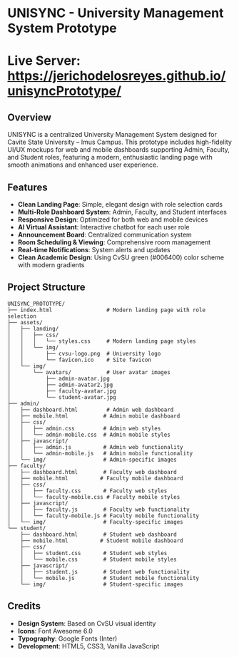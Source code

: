 # UNISYNC - University Management System Prototype

# Live Server: https://jerichodelosreyes.github.io/unisyncPrototype/

## Overview
UNISYNC is a centralized University Management System designed for Cavite State University – Imus Campus. This prototype includes high-fidelity UI/UX mockups for web and mobile dashboards supporting Admin, Faculty, and Student roles, featuring a modern, enthusiastic landing page with smooth animations and enhanced user experience.

## Features
- **Clean Landing Page**: Simple, elegant design with role selection cards
- **Multi-Role Dashboard System**: Admin, Faculty, and Student interfaces
- **Responsive Design**: Optimized for both web and mobile devices
- **AI Virtual Assistant**: Interactive chatbot for each user role
- **Announcement Board**: Centralized communication system
- **Room Scheduling & Viewing**: Comprehensive room management
- **Real-time Notifications**: System alerts and updates
- **Clean Academic Design**: Using CvSU green (#006400) color scheme with modern gradients

## Project Structure
```
UNISYNC_PROTOTYPE/
├── index.html                 # Modern landing page with role selection
├── assets/
│   ├── landing/
│   │   ├── css/
│   │   │   └── styles.css     # Modern landing page styles
│   │   └── img/
│   │       ├── cvsu-logo.png  # University logo
│   │       └── favicon.ico    # Site favicon
│   └── img/
│       └── avatars/           # User avatar images
│           ├── admin-avatar.jpg
│           ├── admin-avatar2.jpg
│           ├── faculty-avatar.jpg
│           └── student-avatar.jpg
├── admin/
│   ├── dashboard.html         # Admin web dashboard
│   ├── mobile.html           # Admin mobile dashboard
│   ├── css/
│   │   ├── admin.css         # Admin web styles
│   │   └── admin-mobile.css  # Admin mobile styles
│   ├── javascript/
│   │   ├── admin.js          # Admin web functionality
│   │   └── admin-mobile.js   # Admin mobile functionality
│   └── img/                  # Admin-specific images
├── faculty/
│   ├── dashboard.html        # Faculty web dashboard
│   ├── mobile.html          # Faculty mobile dashboard
│   ├── css/
│   │   ├── faculty.css       # Faculty web styles
│   │   └── faculty-mobile.css # Faculty mobile styles
│   ├── javascript/
│   │   ├── faculty.js        # Faculty web functionality
│   │   └── faculty-mobile.js # Faculty mobile functionality
│   └── img/                  # Faculty-specific images
└── student/
    ├── dashboard.html        # Student web dashboard
    ├── mobile.html          # Student mobile dashboard
    ├── css/
    │   ├── student.css       # Student web styles
    │   └── mobile.css        # Student mobile styles
    ├── javascript/
    │   ├── student.js        # Student web functionality
    │   └── mobile.js         # Student mobile functionality
    └── img/                  # Student-specific images
```
## Credits
- **Design System**: Based on CvSU visual identity
- **Icons**: Font Awesome 6.0
- **Typography**: Google Fonts (Inter)
- **Development**: HTML5, CSS3, Vanilla JavaScript

